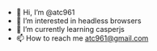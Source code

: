 - 👋 Hi, I’m @atc961
- 👀 I’m interested in  headless browsers
- 🌱 I’m currently learning casperjs
- 📫 How to reach me atc961@gmail.com

<!---  - 💞️ I’m looking to collaborate on ...
atc961/atc961 is a ✨ special ✨ repository because its `README.md` (this file) appears on your GitHub profile.
You can click the Preview link to take a look at your changes.
--->
